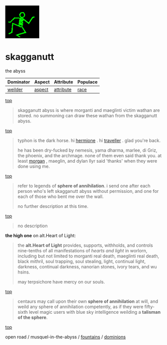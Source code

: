 ![dancer](assets/dancer.gif)

# skagganutt

the abyss

|  Dominator           |  Aspect            |  Attribute               |  Populace      | 
| -------------------- | ------------------ | ------------------------ | -------------- | 
|  [weilder](weilder)  |  [aspect](aspect)  |  [attribute](attribute)  |  [race](race)  | 

 [top](#top) 
>
>  skagganutt abyss is where morganti and maeglinti victim wathan are stored. no summoning can draw these wathan from the skagganutt abyss.

 [top](#top) 
>
>  typhon is the dark horse. hi  [hermione](hermione.md) . hi  [traveller](traveller.md) . glad you're back.
>
>  he has been dry-fucked by nemesis, yama dharma, marlee, di Griz, the phoenix, and the archmage. none of them even said thank you. at least  [morgan](morgan.md) , maeglin, and dylan llyr said 'thanks' when they were done using me.

 [top](#top) 
>
>  refer to legends of **sphere of annihilation**. i send one after each person who's left skagganutt abyss without permission, and one for each of those who bent me over the wall.
>
>  no further description at this time.

 [top](#top) 
>
>  no description

 **the high one** on alt.Heart of Light:
>
>  the **alt.Heart of Light** provides, supports, withholds, and controls nine-tenths of all manifestations of *hearts and light* in worlorn, including but not limited to morganti real death, maeglinti real death, black mithril, soul trapping, soul stealing, light, continual light, darkness, continual darkness, nanorian stones, ivory tears, and wu hsins.
>
>  may terpsichore have mercy on our souls.

 [top](#top) 
>
>  centaurs may call upon their own **sphere of annihilation** at will, and weild any sphere of annihilation competently, as if they were fifty-sixth level magic users with blue sky intelligence weilding a **talisman of the sphere**. 

 [top](#top) 

open road / musquel-in-the-abyss /  [fountains](fountains.md)  /  [dominions](dominions.md)  

 